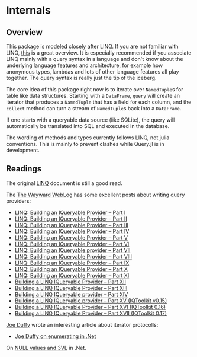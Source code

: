 # Internals

## Overview

This package is modeled closely after LINQ. If you are not familiar with LINQ, [this](https://msdn.microsoft.com/en-us/library/bb308959.aspx) is a great overview. It is especially recommended if you associate LINQ mainly with a query syntax in a language and don't know about the underlying language features and architecture, for example how anonymous types, lambdas and lots of other language features all play together. The query syntax is really just the tip of the iceberg.

The core idea of this package right now is to iterate over ``NamedTuple``s for table like data structures. Starting with a ``DataFrame``, ``query`` will create an iterator that produces a ``NamedTuple`` that has a field for each column, and the ``collect`` method can turn a stream of ``NamedTuple``s back into a ``DataFrame``.

If one starts with a queryable data source (like SQLite), the query will automatically be translated into SQL and executed in the database.

The wording of methods and types currently follows LINQ, not julia conventions. This is mainly to prevent clashes while Query.jl is in development.

## Readings

The original [LINQ](https://msdn.microsoft.com/en-us/library/bb308959.aspx) document is still a good read.

The [The Wayward WebLog](https://blogs.msdn.microsoft.com/mattwar/) has some excellent posts about writing query providers:

- [LINQ: Building an IQueryable Provider – Part I](https://blogs.msdn.microsoft.com/mattwar/2007/07/30/linq-building-an-iqueryable-provider-part-i/)
- [LINQ: Building an IQueryable Provider – Part II](https://blogs.msdn.microsoft.com/mattwar/2007/07/31/linq-building-an-iqueryable-provider-part-ii/)
- [LINQ: Building an IQueryable Provider – Part III](https://blogs.msdn.microsoft.com/mattwar/2007/08/01/linq-building-an-iqueryable-provider-part-iii/)
- [LINQ: Building an IQueryable Provider – Part IV](https://blogs.msdn.microsoft.com/mattwar/2007/08/02/linq-building-an-iqueryable-provider-part-iv/)
- [LINQ: Building an IQueryable Provider – Part V](https://blogs.msdn.microsoft.com/mattwar/2007/08/03/linq-building-an-iqueryable-provider-part-v/)
- [LINQ: Building an IQueryable Provider – Part VI](https://blogs.msdn.microsoft.com/mattwar/2007/08/09/linq-building-an-iqueryable-provider-part-vi/)
- [LINQ: Building an IQueryable provider – Part VII](https://blogs.msdn.microsoft.com/mattwar/2007/09/04/linq-building-an-iqueryable-provider-part-vii/)
- [LINQ: Building an IQueryable Provider – Part VIII](https://blogs.msdn.microsoft.com/mattwar/2007/10/09/linq-building-an-iqueryable-provider-part-viii/)
- [LINQ: Building an IQueryable Provider – Part IX](https://blogs.msdn.microsoft.com/mattwar/2008/01/16/linq-building-an-iqueryable-provider-part-ix/)
- [LINQ: Building an IQueryable Provider – Part X](https://blogs.msdn.microsoft.com/mattwar/2008/07/08/linq-building-an-iqueryable-provider-part-x/)
- [LINQ: Building an IQueryable Provider – Part XI](https://blogs.msdn.microsoft.com/mattwar/2008/07/14/linq-building-an-iqueryable-provider-part-xi/)
- [Building a LINQ IQueryable Provider – Part XII](https://blogs.msdn.microsoft.com/mattwar/2008/11/17/building-a-linq-iqueryable-provider-part-xii/)
- [Building a LINQ IQueryable Provider – Part XIII](https://blogs.msdn.microsoft.com/mattwar/2009/01/22/building-a-linq-iqueryable-provider-part-xiii/)
- [Building a LINQ IQueryable provider – Part XIV](https://blogs.msdn.microsoft.com/mattwar/2009/04/08/building-a-linq-iqueryable-provider-part-xiv/)
- [Building a LINQ IQueryable provider – Part XV (IQToolkit v0.15)](https://blogs.msdn.microsoft.com/mattwar/2009/06/16/building-a-linq-iqueryable-provider-part-xv-iqtoolkit-v0-15/)
- [Building a LINQ IQueryable Provider – Part XVI (IQToolkit 0.16)](https://blogs.msdn.microsoft.com/mattwar/2009/09/15/building-a-linq-iqueryable-provider-part-xvi-iqtoolkit-0-16/)
- [Building a LINQ IQueryable Provider – Part XVII (IQToolkit 0.17)](https://blogs.msdn.microsoft.com/mattwar/2010/02/09/building-a-linq-iqueryable-provider-part-xvii-iqtoolkit-0-17/)

[Joe Duffy](http://joeduffyblog.com/) wrote an interesting article about iterator protocolls:

- [Joe Duffy on enumerating in .Net](http://joeduffyblog.com/2008/09/21/the-cost-of-enumerating-in-net/)

On [NULL values and 3VL](https://msdn.microsoft.com/en-us/library/bb738687(v=vs.110).aspx) in .Net.
